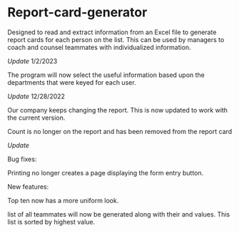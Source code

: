 # Report-card-generator
Designed to read and extract information from an Excel file to generate report cards for each person on the list. This can be used by managers to coach and counsel teammates with individualized information. 

*Update* 1/2/2023

The program will now select the useful information based upon the departments that were keyed for each user.

*Update* 12/28/2022

Our company keeps changing the report. This is now updated to work with the current version.

Count is no longer on the report and has been removed from the report card

*Update*

Bug fixes:

Printing no longer creates a page displaying the form entry button.

New features:

Top ten now has a more uniform look.

list of all teammates will now be generated along with their and values. This list is sorted by highest value.

